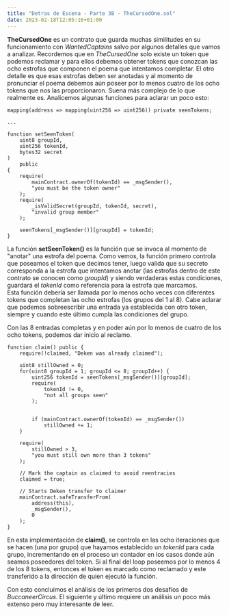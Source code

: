 ```yaml
---
title: "Detras de Escena - Parte 3B - TheCursedOne.sol"
date: 2023-02-18T12:05:16+01:00
---
```


**TheCursedOne** es un contrato que guarda muchas similitudes en su funcionamiento con *WantedCaptains* salvo por algunos detalles que vamos a analizar. Recordemos que en *TheCursedOne* solo existe un token que podemos reclamar y para ellos debemos obtener tokens que conozcan las ocho estrofas que componen el poema que intentamos completar. El otro detalle es que esas estrofas deben ser anotadas y al momento de pronunciar el poema debemos aún poseer por lo menos cuatro de los ocho tokens que nos las proporcionaron. Suena más complejo de lo que realmente es. Analicemos algunas funciones para aclarar un poco esto:

```solidity
mapping(address => mapping(uint256 => uint256)) private seenTokens;

...

function setSeenToken(
    uint8 groupId,
    uint256 tokenId,
    bytes32 secret
)
    public
{
    require(
        mainContract.ownerOf(tokenId) == _msgSender(),
        "you must be the token owner"
    );
    require(
        _isValidSecret(groupId, tokenId, secret),
        "invalid group member"
    );

    seenTokens[_msgSender()][groupId] = tokenId;
}
```

La función **setSeenToken()** es la función que se invoca al momento de "anotar" una estrofa del poema. Como vemos, la función primero controla que poseamos el token que decimos tener, luego valida que su secreto corresponda a la estrofa que intentamos anotar (las estrofas dentro de este contrato se conocen como *groupId*) y siendo verdaderas estas condiciones, guardará el *tokenId* como referencia para la estrofa que marcamos.\
Esta función debería ser llamada por lo menos ocho veces con diferentes tokens que completan las ocho estrofas (los grupos del 1 al 8). Cabe aclarar que podemos sobreescribir una entrada ya establecida con otro token, siempre y cuando este último cumpla las condiciones del grupo.

Con las 8 entradas completas y en poder aún por lo menos de cuatro de los ocho tokens, podemos dar inicio al reclamo.

```solidity
function claim() public {
    require(!claimed, "Deken was already claimed");

    uint8 stillOwned = 0;
    for(uint8 groupId = 1; groupId <= 8; groupId++) {
        uint256 tokenId = seenTokens[_msgSender()][groupId];
        require(
            tokenId != 0,
            "not all groups seen"
        );


        if (mainContract.ownerOf(tokenId) == _msgSender())
            stillOwned += 1;
    }

    require(
        stillOwned > 3,
        "you must still own more than 3 tokens"
    );

    // Mark the captain as claimed to avoid reentracies
    claimed = true;

    // Starts Deken transfer to claimer
    mainContract.safeTransferFrom(
        address(this),
        _msgSender(),
        0
    );
}
```

En esta implementación de **claim()**, se controla en las ocho iteraciones que se hacen (una por grupo) que hayamos establecido un *tokenId* para cada grupo, incrementando en el proceso un contador en los casos donde aún seamos poseedores del token. Si al final del loop poseemos por lo menos 4 de los 8 tokens, entonces el token es marcado como reclamado y este transferido a la dirección de quien ejecutó la función.

Con esto concluimos el análisis de los primeros dos desafíos de *BuccaneerCircus*. El siguiente y último requiere un análisis un poco más extenso pero muy interesante de leer.